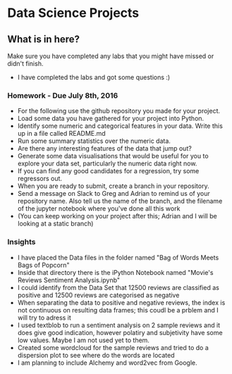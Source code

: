 # Data Science Projects

## What is in here?

Make sure you have completed any labs that you might have missed or didn't finish.

* I have completed the labs and got some questions :)

### Homework - Due July 8th, 2016

* For the following use the github repository you made for your project. 
* Load some data you have gathered for your project into Python.
* Identify some numeric and categorical features in your data. Write this up in a file called README.md 
* Run some summary statistics over the numeric data.
* Are there any interesting features of the data that jump out?
* Generate some data visualisations that would be useful for you to explore your data set, particularly the numeric data right now.
* If you can find any good candidates for a regression, try some regressors out.
* When you are ready to submit, create a branch in your repository.
* Send a message on Slack to Greg and Adrian to remind us of your repository name. Also tell us the name of the branch, and the filename of the jupyter notebook where you've done all this work
* (You can keep working on your project after this; Adrian and I will be looking at a static branch)

### Insights

* I have placed the Data files in the folder named "Bag of Words Meets Bags of Popcorn"
* Inside that directory there is the iPython Notebook named "Movie's Reviews Sentiment Analysis.ipynb"
* I could identify from the Data Set that 12500 reviews are classified as positive and 12500 reviews are categorised as negative
* When separating the data to positive and negative reviews, the index is not continuous on resulting data frames; this coudl be a prblem and I will try to adress it
* I used textblob to run a sentiment analysis on 2 sample reviews and it does give good indication, however polatiry and subjetivity have some low values. Maybe I am not used yet to them.
* Created some wordcloud for the sample reviews and tried to do a dispersion plot to see where do the words are located
* I am planning to include Alchemy and word2vec from Google.